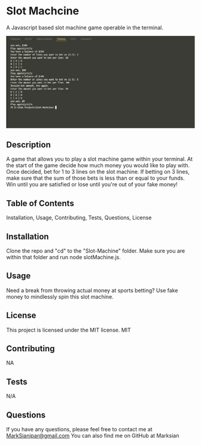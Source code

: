 # Slot Machcine
 A Javascript based slot machine game operable in the terminal. 
 
 
 ![alt text](<slotMachine Screenshot.JPG>)

  ## Description
  A game that allows you to play a slot machine game within your terminal. At the start of the game decide how much money you would like to play with. Once decided, bet for 1 to 3 lines on the slot machine. If betting on 3 lines, make sure that the sum of those bets is less than or equal to your funds. Win until you are satisfied or lose until you're out of your fake money!

  ## Table of Contents
Installation, Usage, Contributing, Tests, Questions, License

  ## Installation
  Clone the repo and "cd" to the "Slot-Machine" folder. Make sure you are within that folder and run node slotMachine.js.

  ## Usage
  Need a break from throwing actual money at sports betting? Use fake money to mindlessly spin this slot machine.

  ## License
  This project is licensed under the MIT license.
  MIT

  ## Contributing
  NA

  ## Tests
  N/A

  ## Questions
  If you have any questions, please feel free to contact me at MarkSianipar@gmail.com You can also find me on GitHub at Marksian